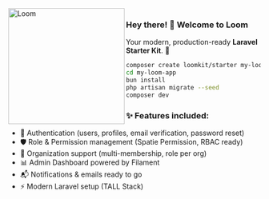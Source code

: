 <img align="left" title="Loom" src="https://raw.githubusercontent.com/siguici/art/HEAD/images/loom.svg" alt="Loom" height="232" />

### Hey there! 👋 Welcome to **Loom**

Your modern, production-ready **Laravel Starter Kit**. 🚀  

```sh
composer create loomkit/starter my-loom-app
cd my-loom-app
bun install
php artisan migrate --seed
composer dev
```

### ✨ **Features included:**

* 🔑 Authentication (users, profiles, email verification, password reset)
* 🛡️ Role & Permission management (Spatie Permission, RBAC ready)
* 🏢 Organization support (multi-membership, role per org)
* 📊 Admin Dashboard powered by Filament
* 📬 Notifications & emails ready to go
* ⚡ Modern Laravel setup (TALL Stack)
